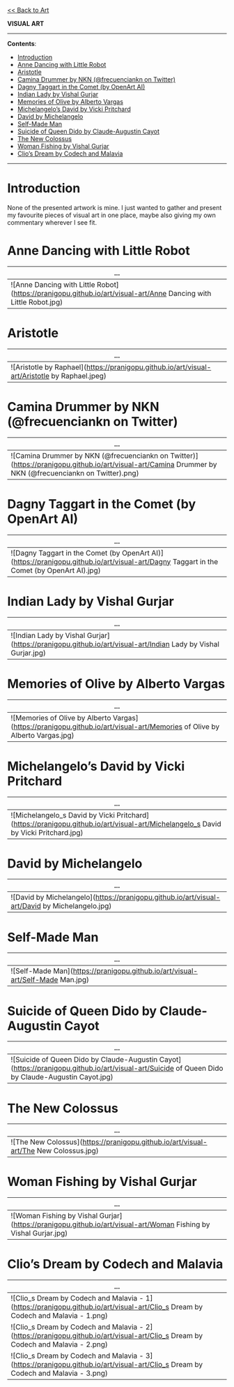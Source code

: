 [<< Back to Art](https://pranigopu.github.io/art)

**VISUAL ART**

---

**Contents**:

- [Introduction](#introduction)
- [Anne Dancing with Little Robot](#anne-dancing-with-little-robot)
- [Aristotle](#aristotle)
- [Camina Drummer by NKN (@frecuenciankn on Twitter)](#camina-drummer-by-nkn-frecuenciankn-on-twitter)
- [Dagny Taggart in the Comet (by OpenArt AI)](#dagny-taggart-in-the-comet-by-openart-ai)
- [Indian Lady by Vishal Gurjar](#indian-lady-by-vishal-gurjar)
- [Memories of Olive by Alberto Vargas](#memories-of-olive-by-alberto-vargas)
- [Michelangelo’s David by Vicki Pritchard](#michelangelos-david-by-vicki-pritchard)
- [David by Michelangelo](#david-by-michelangelo)
- [Self-Made Man](#self-made-man)
- [Suicide of Queen Dido by Claude-Augustin Cayot](#suicide-of-queen-dido-by-claude-augustin-cayot)
- [The New Colossus](#the-new-colossus)
- [Woman Fishing by Vishal Gurjar](#woman-fishing-by-vishal-gurjar)
- [Clio’s Dream by Codech and Malavia](#clios-dream-by-codech-and-malavia)

---

# Introduction
None of the presented artwork is mine. I just wanted to gather and present my favourite pieces of visual art in one place, maybe also giving my own commentary wherever I see fit.

# Anne Dancing with Little Robot
| ... |
| --- |
| ![Anne Dancing with Little Robot](https://pranigopu.github.io/art/visual-art/Anne Dancing with Little Robot.jpg) |

# Aristotle
| ... |
| --- |
| ![Aristotle by Raphael](https://pranigopu.github.io/art/visual-art/Aristotle by Raphael.jpeg) |

# Camina Drummer by NKN (@frecuenciankn on Twitter)
| ... |
| --- |
| ![Camina Drummer by NKN (@frecuenciankn on Twitter)](https://pranigopu.github.io/art/visual-art/Camina Drummer by NKN (@frecuenciankn on Twitter).png) |

# Dagny Taggart in the Comet (by OpenArt AI)
| ... |
| --- |
| ![Dagny Taggart in the Comet (by OpenArt AI)](https://pranigopu.github.io/art/visual-art/Dagny Taggart in the Comet (by OpenArt AI).jpg) |

# Indian Lady by Vishal Gurjar
| ... |
| --- |
| ![Indian Lady by Vishal Gurjar](https://pranigopu.github.io/art/visual-art/Indian Lady by Vishal Gurjar.jpg) |

# Memories of Olive by Alberto Vargas
| ... |
| --- |
| ![Memories of Olive by Alberto Vargas](https://pranigopu.github.io/art/visual-art/Memories of Olive by Alberto Vargas.jpg) |

# Michelangelo’s David by Vicki Pritchard
| ... |
| --- |
| ![Michelangelo_s David by Vicki Pritchard](https://pranigopu.github.io/art/visual-art/Michelangelo_s David by Vicki Pritchard.jpg) |

# David by Michelangelo
| ... |
| --- |
| ![David by Michelangelo](https://pranigopu.github.io/art/visual-art/David by Michelangelo.jpg) |

# Self-Made Man
| ... |
| --- |
| ![Self-Made Man](https://pranigopu.github.io/art/visual-art/Self-Made Man.jpg) |

# Suicide of Queen Dido by Claude-Augustin Cayot
| ... |
| --- |
| ![Suicide of Queen Dido by Claude-Augustin Cayot](https://pranigopu.github.io/art/visual-art/Suicide of Queen Dido by Claude-Augustin Cayot.jpg) |

# The New Colossus
| ... |
| --- |
| ![The New Colossus](https://pranigopu.github.io/art/visual-art/The New Colossus.jpg) |

# Woman Fishing by Vishal Gurjar
| ... |
| --- |
| ![Woman Fishing by Vishal Gurjar](https://pranigopu.github.io/art/visual-art/Woman Fishing by Vishal Gurjar.jpg) |

# Clio’s Dream by Codech and Malavia
| ... |
| --- |
| ![Clio_s Dream by Codech and Malavia - 1](https://pranigopu.github.io/art/visual-art/Clio_s Dream by Codech and Malavia - 1.png) |
| ![Clio_s Dream by Codech and Malavia - 2](https://pranigopu.github.io/art/visual-art/Clio_s Dream by Codech and Malavia - 2.png) |
| ![Clio_s Dream by Codech and Malavia - 3](https://pranigopu.github.io/art/visual-art/Clio_s Dream by Codech and Malavia - 3.png) |
